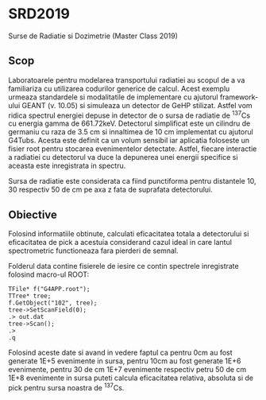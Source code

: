 # SRD2019
Surse de Radiatie si Dozimetrie (Master Class 2019)

## Scop
Laboratoarele pentru modelarea transportului radiatiei au scopul de a va familiariza cu utilizarea codurilor generice de calcul. Acest exemplu urmeaza standardele si modalitatile de implementare cu ajutorul framework-ului GEANT (v. 10.05) si simuleaza un detector de GeHP stilizat. Astfel vom ridica spectrul energiei depuse in detector de o sursa de radiatie de <sup>137</sup>Cs cu energia gamma de 661.72keV.
Detectorul simplificat este un cilindru de germaniu cu raza de 3.5 cm si innaltimea de 10 cm implementat cu ajutorul G4Tubs. Acesta este definit ca un volum sensibil iar aplicatia foloseste un fisier root pentru stocarea evenimentelor detectate. Astfel, fiecare interactie a radiatiei cu detectorul va duce la depunerea unei energii  specifice si aceasta este inregistrata in spectru.

Sursa de radiatie este considerata ca fiind punctiforma pentru distantele 10, 30 respectiv 50 de cm pe axa z fata de suprafata detectorului.

## Obiective

Folosind informatiile obtinute, calculati eficacitatea totala a detectorului si eficacitatea de pick a acestuia considerand cazul ideal in care lantul spectrometric functioneaza fara pierderi de semnal.

Folderul data contine fisierele de iesire ce contin spectrele inregistrate folosind macro-ul ROOT:

```
TFile* f("G4APP.root");
TTree* tree;
f.GetObject("102", tree);
tree->SetScanField(0);
.> out.dat
tree->Scan();
.>
.q
```

Folosind aceste date si avand in vedere faptul ca pentru 0cm au fost generate 1E+5 evenimente in sursa, pentru 10cm au fost generate 1E+6 evenimente, pentru 30 de cm 1E+7 evenimente respectiv petru 50 de cm 1E+8 evenimente in sursa puteti calcula eficacitatea relativa, absoluta si de pick pentru sursa noastra de <sup>137</sup>Cs.

